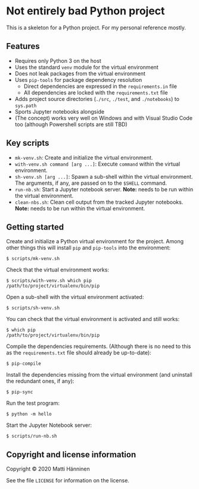 # Not entirely bad Python project

This is a skeleton for a Python project.  For my personal reference mostly.

## Features

- Requires only Python 3 on the host
- Uses the standard `venv` module for the virtual environment
- Does not leak packages from the virtual environment
- Uses `pip-tools` for package dependency resolution
  - Direct dependencies are expressed in the `requirements.in` file
  - All dependencies are locked with the `requirements.txt` file
- Adds project source directories (`./src`, `./test`, and `./notebooks`) to
  `sys.path`
- Sports Jupyter notebooks alongside
- (The concept) works very well on Windows and with Visual Studio Code too
  (although Powershell scripts are still TBD)

## Key scripts

- `mk-venv.sh`: Create and initialize the virtual environment.
- `with-venv.sh command [arg ...]`: Execute `command` within the virtual
  environment.
- `sh-venv.sh [arg ...]`: Spawn a sub-shell within the virtual environment.
  The arguments, if any, are passed on to the `$SHELL` command.
- `run-nb.sh`: Start a Jupyter notebook server. **Note:** needs to be run
  within the virtual environment.
- `clean-nbs.sh`: Clean cell output from the tracked Jupyter
  notebooks. **Note:** needs to be run within the virtual environment.

## Getting started

Create and initialize a Python virtual environment for the project.  Among
other things this will install `pip` and `pip-tools` into the environment:

```console
$ scripts/mk-venv.sh
```

Check that the virtual environment works:

```console
$ scripts/with-venv.sh which pip
/path/to/project/virtualenv/bin/pip
```

Open a sub-shell with the virtual environment activated:

```console
$ scripts/sh-venv.sh
```

You can check that the virtual environment is activated and still works:

```console
$ which pip
/path/to/project/virtualenv/bin/pip
```

Compile the dependencies requirements. (Although there is no need to this as
the `requirements.txt` file should already be up-to-date):

```console
$ pip-compile
```

Install the dependencies missing from the virtual environment (and uninstall
the redundant ones, if any):

```console
$ pip-sync
```

Run the test program:

```console
$ python -m hello
```

Start the Jupyter Notebook server:

```console
$ scripts/run-nb.sh
```

## Copyright and license information

Copyright © 2020 Matti Hänninen

See the file `LICENSE` for information on the license.
